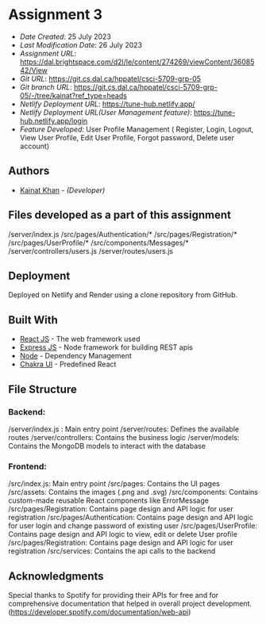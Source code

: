 

# Assignment 3

* *Date Created*: 25 July 2023
* *Last Modification Date*: 26 July 2023
* *Assignment URL*: <https://dal.brightspace.com/d2l/le/content/274269/viewContent/3608542/View>
* *Git URL*: <https://git.cs.dal.ca/hppatel/csci-5709-grp-05>
* *Git branch URL*: <https://git.cs.dal.ca/hppatel/csci-5709-grp-05/-/tree/kainat?ref_type=heads>
* *Netlify Deployment URL*: <https://tune-hub.netlify.app/>
* *Netlify Deployment URL(User Management feature)*: <https://tune-hub.netlify.app/login>
* *Feature Developed*: User Profile Management ( Register, Login, Logout, View User Profile, Edit User Profile, Forgot
password, Delete user account)

## Authors

* [Kainat Khan](Kainat@dal.ca) - *(Developer)*

## Files developed as a part of this assignment
/server/index.js
/src/pages/Authentication/*
/src/pages/Registration/*
/src/pages/UserProfile/*
/src/components/Messages/*
/server/controllers/users.js
/server/routes/users.js

## Deployment

Deployed on Netlify and Render using a clone repository from GitHub.

## Built With
* [React JS](https://react.dev/) - The web framework used
* [Express JS](https://react.dev/) - Node framework for building REST apis
* [Node](https://nodejs.org/en) - Dependency Management
* [Chakra UI](https://chakra-ui.com/) - Predefined React 


##  File Structure

### Backend:
/server/index.js : Main entry point
/server/routes: Defines the available routes
/server/controllers: Contains the business logic
/server/models: Contains the MongoDB models to interact with the database

### Frontend:
/src/index.js: Main entry point
/src/pages: Contains the UI pages
/src/assets: Contains the images (.png and .svg)
/src/components: Contains custom-made reusable React components like ErrorMessage
/src/pages/Registration: Contains page design and API logic for user registration
/src/pages/Authentication: Contains page design and API logic for user login and change password of existing user
/src/pages/UserProfile: Contains page design and API logic to view, edit or delete User profile
/src/pages/Registration: Contains page design and API logic for user registration
/src/services: Contains the api calls to the backend

## Acknowledgments
Special thanks to Spotify for providing their APIs for free and for comprehensive documentation that helped in overall project development. (https://developer.spotify.com/documentation/web-api)